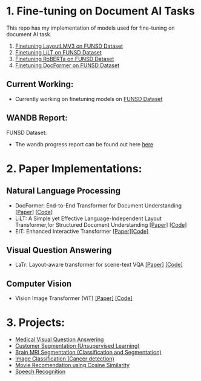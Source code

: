 # 1. Fine-tuning on Document AI Tasks
This repo has my implementation of models used for fine-tuning on document AI task. 

1. [Finetuning LayoutLMV3 on FUNSD Dataset](https://github.com/uakarsh/all_my_codes/blob/main/Document%20AI/funsd_dataset/document-ai-finetuning-1-funsd-on-layoutlmv3.ipynb)
2. [Finetuning LiLT on FUNSD Dataset](https://github.com/uakarsh/all_my_codes/blob/main/Document%20AI/funsd_dataset/document-ai-finetuning-2-funsd-on-lilt.ipynb)
3. [Finetuning RoBERTa on FUNSD Dataset](https://github.com/uakarsh/all_my_work/blob/main/Document%20AI/funsd_dataset/document-ai-finetuning-3-funsd-on-roberta.ipynb)
4. [Finetuning DocFormer on FUNSD Dataset](https://github.com/uakarsh/all_my_work/blob/main/Document%20AI/funsd_dataset/document-ai-finetuning-4-funsd-on-docformer.ipynb)

## Current Working:

* Currently working on finetuning models on [FUNSD Dataset](https://paperswithcode.com/dataset/funsd)

## WANDB Report:

FUNSD Dataset:
* The wandb progress report can be found out here [here](https://wandb.ai/iakarshu/Document%20AI%20FUNSD?workspace=user-iakarshu)



# 2. Paper Implementations:

## Natural Language Processing
* DocFormer: End-to-End Transformer for Document Understanding [[Paper]](https://arxiv.org/abs/2106.11539) [[Code]](https://github.com/shabie/docformer)
* LiLT: A Simple yet Effective Language-Independent Layout Transformer,for Structured Document Understanding [[Paper]](https://aclanthology.org/2022.acl-long.534.pdf) [[Code]](https://github.com/uakarsh/LiLT)
* EIT: Enhanced Interactive Transformer [[Paper]](https://arxiv.org/abs/2212.10197)[[Code]](https://github.com/uakarsh/Eit-Enhanced-Interactive-Transformer)

## Visual Question Answering
* LaTr: Layout-aware transformer for scene-text VQA [[Paper]](https://arxiv.org/abs/2112.12494) [[Code]](https://github.com/uakarsh/latr)

## Computer Vision
* Vision Image Transformer (ViT) [[Paper]](https://arxiv.org/abs/2010.11929) [[Code]](https://github.com/uakarsh/vision-transformer)


# 3. Projects:


- [Medical Visual Question Answering](https://github.com/uakarsh/med-vqa)
- [Customer Segmentation (Unsupervised Learning)](https://github.com/uakarsh/customer-segmentation)
- [Brain MRI Segmentation (Classification and Segmentation)](https://github.com/uakarsh/brain-segmentation)
- [Image Classification (Cancer detection)](https://github.com/uakarsh/CNN-for-Beginners)
- [Movie Recomendation using Cosine Similarity](https://github.com/uakarsh/Movie-Recommendation-Engine)
- [Speech Recognition](https://github.com/uakarsh/speech-recognition)
